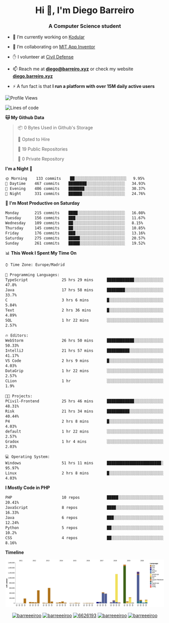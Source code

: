 <h1 align="center">Hi 👋, I'm Diego Barreiro</h1>
<h3 align="center">A Computer Science student</h3>

- 🔭 I’m currently working on [Kodular](https://www.kodular.io)

- 👯 I’m collaborating on [MIT App Inventor](https://github.com/mit-cml/appinventor-sources)

- ✋ I volunteer at [Civil Defense](https://proteccioncivil.sdc.gal)

- 📫 Reach me at **diego@barreiro.xyz** or check my website **[diego.barreiro.xyz](https://diego.barreiro.xyz)**

- ⚡ A fun fact is that **I run a platform with over 15M daily active users**

<!--START_SECTION:waka-->
![Profile Views](http://img.shields.io/badge/Profile%20Views-6-blue)

![Lines of code](https://img.shields.io/badge/From%20Hello%20World%20I%27ve%20Written-22.9%20million%20lines%20of%20code-blue)

**🐱 My Github Data** 

> 📦 0 Bytes Used in Github's Storage 
 > 
> 💼 Opted to Hire
 > 
> 📜 19 Public Repositories
 > 
> 🔑 0 Private Repository 
 > 
**I'm a Night 🦉** 

```text
🌞 Morning    133 commits    ██░░░░░░░░░░░░░░░░░░░░░░░   9.95% 
🌆 Daytime    467 commits    ████████░░░░░░░░░░░░░░░░░   34.93% 
🌃 Evening    406 commits    ███████░░░░░░░░░░░░░░░░░░   30.37% 
🌙 Night      331 commits    ██████░░░░░░░░░░░░░░░░░░░   24.76%

```
📅 **I'm Most Productive on Saturday** 

```text
Monday       215 commits    ████░░░░░░░░░░░░░░░░░░░░░   16.08% 
Tuesday      156 commits    ███░░░░░░░░░░░░░░░░░░░░░░   11.67% 
Wednesday    109 commits    ██░░░░░░░░░░░░░░░░░░░░░░░   8.15% 
Thursday     145 commits    ██░░░░░░░░░░░░░░░░░░░░░░░   10.85% 
Friday       176 commits    ███░░░░░░░░░░░░░░░░░░░░░░   13.16% 
Saturday     275 commits    █████░░░░░░░░░░░░░░░░░░░░   20.57% 
Sunday       261 commits    █████░░░░░░░░░░░░░░░░░░░░   19.52%

```


📊 **This Week I Spent My Time On** 

```text
⌚︎ Time Zone: Europe/Madrid

💬 Programming Languages: 
TypeScript               25 hrs 29 mins      ████████████░░░░░░░░░░░░░   47.8% 
Java                     17 hrs 58 mins      ████████░░░░░░░░░░░░░░░░░   33.7% 
C                        3 hrs 6 mins        █░░░░░░░░░░░░░░░░░░░░░░░░   5.84% 
Text                     2 hrs 36 mins       █░░░░░░░░░░░░░░░░░░░░░░░░   4.89% 
SQL                      1 hr 22 mins        ░░░░░░░░░░░░░░░░░░░░░░░░░   2.57%

🔥 Editors: 
WebStorm                 26 hrs 50 mins      ████████████░░░░░░░░░░░░░   50.33% 
IntelliJ                 21 hrs 57 mins      ██████████░░░░░░░░░░░░░░░   41.17% 
VS Code                  2 hrs 9 mins        █░░░░░░░░░░░░░░░░░░░░░░░░   4.03% 
DataGrip                 1 hr 22 mins        ░░░░░░░░░░░░░░░░░░░░░░░░░   2.57% 
CLion                    1 hr                ░░░░░░░░░░░░░░░░░░░░░░░░░   1.9%

🐱‍💻 Projects: 
PCivil-Frontend          25 hrs 46 mins      ████████████░░░░░░░░░░░░░   48.31% 
Risk                     21 hrs 34 mins      ██████████░░░░░░░░░░░░░░░   40.44% 
P4                       2 hrs 8 mins        █░░░░░░░░░░░░░░░░░░░░░░░░   4.03% 
default                  1 hr 22 mins        ░░░░░░░░░░░░░░░░░░░░░░░░░   2.57% 
Gradox                   1 hr 4 mins         ░░░░░░░░░░░░░░░░░░░░░░░░░   2.03%

💻 Operating System: 
Windows                  51 hrs 11 mins      ████████████████████████░   95.97% 
Linux                    2 hrs 8 mins        █░░░░░░░░░░░░░░░░░░░░░░░░   4.03%

```

**I Mostly Code in PHP** 

```text
PHP                      10 repos            █████░░░░░░░░░░░░░░░░░░░░   20.41% 
JavaScript               8 repos             ████░░░░░░░░░░░░░░░░░░░░░   16.33% 
Java                     6 repos             ███░░░░░░░░░░░░░░░░░░░░░░   12.24% 
Python                   5 repos             ██░░░░░░░░░░░░░░░░░░░░░░░   10.2% 
CSS                      4 repos             ██░░░░░░░░░░░░░░░░░░░░░░░   8.16%

```


**Timeline**

![Chart not found](https://raw.githubusercontent.com/barreeeiroo/barreeeiroo/master/charts/bar_graph.png) 


<!--END_SECTION:waka-->

<p align="center">
<a href="https://twitter.com/barreeeiroo" target="blank"><img align="center" src="https://cdn.jsdelivr.net/npm/simple-icons@3.0.1/icons/twitter.svg" alt="barreeeiroo" height="20" width="20" /></a>
<a href="https://linkedin.com/in/barreeeiroo" target="blank"><img align="center" src="https://cdn.jsdelivr.net/npm/simple-icons@3.0.1/icons/linkedin.svg" alt="barreeeiroo" height="20" width="20" /></a>
<a href="https://stackoverflow.com/users/6626193" target="blank"><img align="center" src="https://cdn.jsdelivr.net/npm/simple-icons@3.0.1/icons/stackoverflow.svg" alt="6626193" height="20" width="20" /></a>
<a href="https://fb.com/barreeeiroo" target="blank"><img align="center" src="https://cdn.jsdelivr.net/npm/simple-icons@3.0.1/icons/facebook.svg" alt="barreeeiroo" height="20" width="20" /></a>
<a href="https://instagram.com/barreeeiroo" target="blank"><img align="center" src="https://cdn.jsdelivr.net/npm/simple-icons@3.0.1/icons/instagram.svg" alt="barreeeiroo" height="20" width="20" /></a>
</p>
